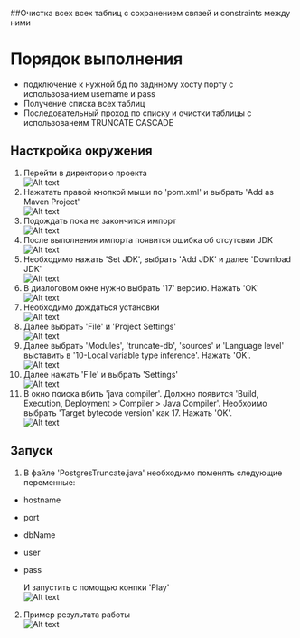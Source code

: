 ##Очистка всех всех таблиц с сохранением связей и constraints между ними
# Порядок выполнения
* подключение к нужной бд по заднному хосту порту с использованием username и pass
* Получение списка всех таблиц
* Последовательный проход по списку и очистки таблицы с использованеим TRUNCATE CASCADE 


## Насткройка окружения  
1) Перейти в директорию проекта  
![Alt text](https://github.com/AsonovNikolay/ICT-HACK-V/blob/main/truncate-db/readme_pictures/1.png)  
2) Нажатать правой кнопкой мыши по 'pom.xml' и выбрать 'Add as Maven Project'   
![Alt text](https://github.com/AsonovNikolay/ICT-HACK-V/blob/main/truncate-db/readme_pictures/2.png)
3) Подождать пока не закончится импорт   
![Alt text](https://github.com/AsonovNikolay/ICT-HACK-V/blob/main/truncate-db/readme_pictures/3.png)
4) После выполнения импорта появится ошибка об отсутсвии JDK   
![Alt text](https://github.com/AsonovNikolay/ICT-HACK-V/blob/main/truncate-db/readme_pictures/4.png)
5) Необходимо нажать 'Set JDK', выбрать 'Add JDK' и далее 'Download JDK'   
![Alt text](https://github.com/AsonovNikolay/ICT-HACK-V/blob/main/truncate-db/readme_pictures/5.png)
6) В диалоговом окне нужно выбрать '17' версию. Нажать 'OK'   
![Alt text](https://github.com/AsonovNikolay/ICT-HACK-V/blob/main/truncate-db/readme_pictures/6.png)
7) Необходимо дождаться установки   
![Alt text](https://github.com/AsonovNikolay/ICT-HACK-V/blob/main/truncate-db/readme_pictures/7.png)
8) Далее выбрать 'File' и 'Project Settings'   
![Alt text](https://github.com/AsonovNikolay/ICT-HACK-V/blob/main/truncate-db/readme_pictures/8.png)
9) Далее выбрать 'Modules', 'truncate-db', 'sources' и 'Language level' выставить в  '10-Local variable type inference'. Нажать 'OK'.   
![Alt text](https://github.com/AsonovNikolay/ICT-HACK-V/blob/main/truncate-db/readme_pictures/9.png)
10) Далее нажать 'File' и выбрать 'Settings'   
![Alt text](https://github.com/AsonovNikolay/ICT-HACK-V/blob/main/truncate-db/readme_pictures/10.png)
11) В окно поиска вбить 'java compiler'. Должно появится 'Build, Execution, Deployment > Compiler > Java Compiler'.  Необхоимо выбрать 'Target bytecode version' как 17. Нажать 'OK'.   
![Alt text](https://github.com/AsonovNikolay/ICT-HACK-V/blob/main/truncate-db/readme_pictures/11.png)

## Запуск
1) В файле 'PostgresTruncate.java' необходимо поменять следующие переменные:   
- hostname   
- port   
- dbName    
- user    
- pass   

  И запустить с помощью конпки 'Play'    
![Alt text](https://github.com/AsonovNikolay/ICT-HACK-V/blob/main/truncate-db/readme_pictures/12.png)   
   
2) Пример результата работы       
![Alt text](https://github.com/AsonovNikolay/ICT-HACK-V/blob/main/truncate-db/readme_pictures/13.png)


